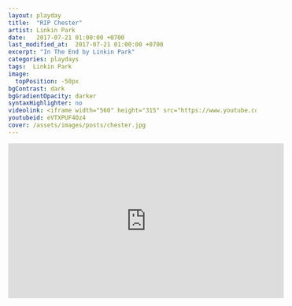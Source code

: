 ```yaml
---
layout: playday
title:  "RIP Chester"
artist: Linkin Park
date:   2017-07-21 01:00:00 +0700
last_modified_at:  2017-07-21 01:00:00 +0700
excerpt: "In The End by Linkin Park"
categories: playdays
tags:  Linkin Park
image:
  topPosition: -50px
bgContrast: dark
bgGradientOpacity: darker
syntaxHighlighter: no
videolink: <iframe width="560" height="315" src="https://www.youtube.com/embed/eVTXPUF4Oz4" frameborder="0" allowfullscreen></iframe>
youtubeid: eVTXPUF4Oz4
cover: /assets/images/posts/chester.jpg
---
```


<iframe width="560" height="315" src="https://www.youtube.com/embed/eVTXPUF4Oz4" frameborder="0" allowfullscreen></iframe>